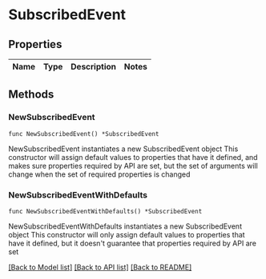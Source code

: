 # SubscribedEvent

## Properties

Name | Type | Description | Notes
------------ | ------------- | ------------- | -------------

## Methods

### NewSubscribedEvent

`func NewSubscribedEvent() *SubscribedEvent`

NewSubscribedEvent instantiates a new SubscribedEvent object
This constructor will assign default values to properties that have it defined,
and makes sure properties required by API are set, but the set of arguments
will change when the set of required properties is changed

### NewSubscribedEventWithDefaults

`func NewSubscribedEventWithDefaults() *SubscribedEvent`

NewSubscribedEventWithDefaults instantiates a new SubscribedEvent object
This constructor will only assign default values to properties that have it defined,
but it doesn't guarantee that properties required by API are set


[[Back to Model list]](../README.md#documentation-for-models) [[Back to API list]](../README.md#documentation-for-api-endpoints) [[Back to README]](../README.md)


